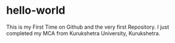 # hello-world
This is my First Time on Github and the very first Repository.
I just completed my MCA from Kurukshetra University, Kurukshetra.
